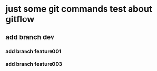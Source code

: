 # just some git commands test about gitflow

## add branch dev

### add branch feature001

### add branch feature003